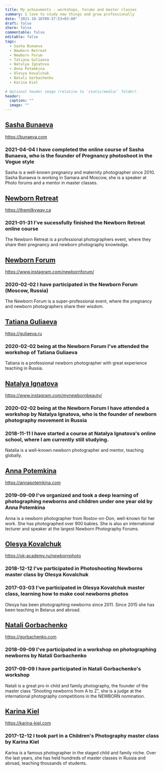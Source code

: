 ```yaml
---
title: My achievments - workshops, forums and master classes
summary: I love to study new things and grow professionally
date: "2021-10-16T09:37:53+03:00"
draft: false
share: false
commentable: false
editable: false
tags:
  - Sasha Bunaeva
  - Newborn Retreat
  - Newborn Forum
  - Tatiana Guliaeva
  - Natalya Ignatova
  - Anna Potemkina
  - Olesya Kovalchuk
  - Natali Gorbachenko
  - Karina Kiel
  
# Optional header image (relative to `static/media/` folder).
header:
  caption: ""
  image: ""
---
```

## [Sasha Bunaeva](#Sasha%20Bunaeva)
https://bunaeva.com
### 2021-04-04 I have completed the online course of Sasha Bunaeva, who is the founder of **Pregnancy photoshoot in the Vogue style**
Sasha is a well-known pregnancy and maternity photographer since 2010. Sasha Bunaeva is working in Samara and Moscow, she is a speaker at Photo forums and a mentor in master classes.

## [Newborn Retreat](#Newborn%20Retreat)
https://themilkyway.ca
### 2021-01-31 I've sucessfully finished the Newborn Retreat online course
The Newborn Retreat is a professional photographers event, where they share their pregnancy and newborn photography knowledge.

## [Newborn Forum](#Newborn%20Forum)
https://www.instagram.com/newbornforum/
### 2020-02-02 I have participated in the Newborn Forum (Moscow, Russia)
The Newborn Forum is a super-professional event, where the pregnancy and newborn photographers share their wisdom.

## [Tatiana Guliaeva](#Tatiana%20Guliaeva)
https://guliaeva.ru
### 2020-02-02 being at the Newborn Forum I've attended the workshop of Tatiana Guliaeva
Tatiana is a professional newborn photographer with great experience teaching in Russia.

## [Natalya Ignatova](#Natalya%20Ignatova)
https://www.instagram.com/mynewbornbeauty/
### 2020-02-02 being at the Newborn Forum I have attended a workshop by Natalya Ignatova, who is the founder of newborn photography movement in Russia
### 2018-11-11 I have started a course at Natalya Ignatova's online school, where I am currently still studying.
Natalia is a well-known newborn photographer and mentor, teaching globally.

## [Anna Potemkina](#Anna%20Potemkina)
https://annapotemkina.com
### 2019-09-09 I've organized and took a deep learning of photographing newborns and children under one year old by Anna Potemkina
Anna is a newborn photographer from Rostov-on-Don, well-known for her work. She has photographed over 900 babies. She is also an international lecturer and speaker at the largest Newborn Photography Forums.

## [Olesya Kovalchuk](#Olesya%20Kovalchuk)
https://ok-academy.ru/newbornphoto
### 2018-12-12 I've participated in **Photoshooting Newborns** master class by Olesya Kovalchuk
### 2017-03-03 I've participated in Olesya Kovalchuk master class, learning how to make cool newborns photos
Olesya has been photographing newborns since 2011. Since 2015 she has been teaching in Belarus and abroad.

## [Natali Gorbachenko](#Natali%20Gorbachenko)
https://gorbachenko.com
### 2018-09-09 I've participated in a workshop on photographing newborns by Natali Gorbachenko
### 2017-09-09 I have participated in Natali Gorbachenko's workshop
Natali is a great pro in child and family photography, the founder of the master class “Shooting newborns from A to Z”, she is a judge at the international photography competitions in the NEWBORN nomination.

## [Karina Kiel](#Karina%20Kiel)
https://karina-kiel.com
### 2017-12-12 I took part in a Children's Photography  master class by Karina Kiel
Karina is a famous photographer in the staged child and family niche. Over the last years, she has held hundreds of master classes in Russia and abroad, teaching thousands of students.
